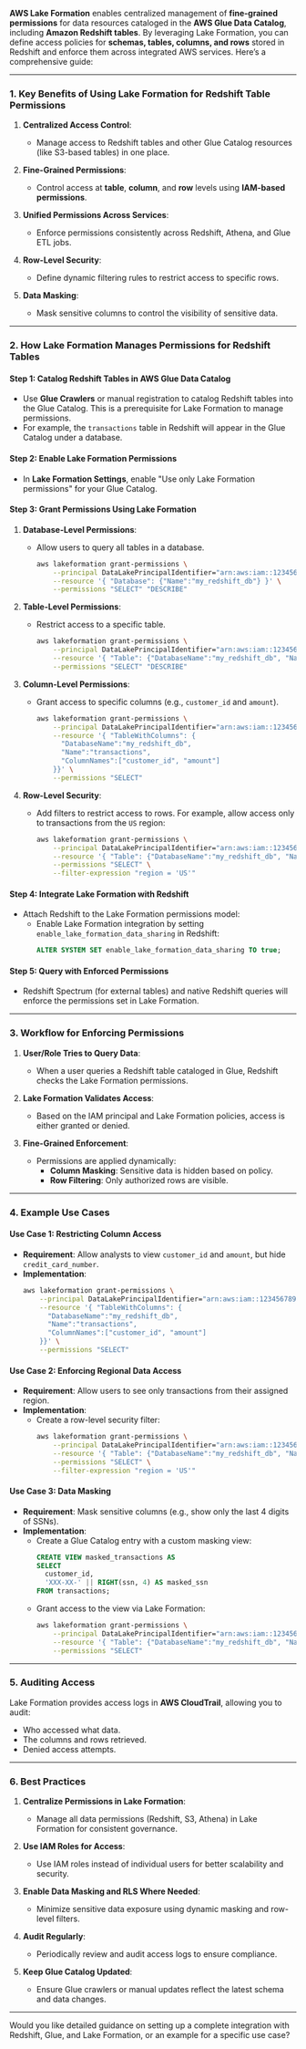 **AWS Lake Formation** enables centralized management of **fine-grained permissions** for data resources cataloged in the **AWS Glue Data Catalog**, including **Amazon Redshift tables**. By leveraging Lake Formation, you can define access policies for **schemas, tables, columns, and rows** stored in Redshift and enforce them across integrated AWS services. Here’s a comprehensive guide:

---

### **1. Key Benefits of Using Lake Formation for Redshift Table Permissions**

1. **Centralized Access Control**:
   - Manage access to Redshift tables and other Glue Catalog resources (like S3-based tables) in one place.
   
2. **Fine-Grained Permissions**:
   - Control access at **table**, **column**, and **row** levels using **IAM-based permissions**.

3. **Unified Permissions Across Services**:
   - Enforce permissions consistently across Redshift, Athena, and Glue ETL jobs.

4. **Row-Level Security**:
   - Define dynamic filtering rules to restrict access to specific rows.

5. **Data Masking**:
   - Mask sensitive columns to control the visibility of sensitive data.

---

### **2. How Lake Formation Manages Permissions for Redshift Tables**

#### **Step 1: Catalog Redshift Tables in AWS Glue Data Catalog**
- Use **Glue Crawlers** or manual registration to catalog Redshift tables into the Glue Catalog. This is a prerequisite for Lake Formation to manage permissions.
- For example, the `transactions` table in Redshift will appear in the Glue Catalog under a database.

#### **Step 2: Enable Lake Formation Permissions**
- In **Lake Formation Settings**, enable "Use only Lake Formation permissions" for your Glue Catalog.

#### **Step 3: Grant Permissions Using Lake Formation**
1. **Database-Level Permissions**:
   - Allow users to query all tables in a database.
     ```bash
     aws lakeformation grant-permissions \
         --principal DataLakePrincipalIdentifier="arn:aws:iam::123456789012:role/MyIAMRole" \
         --resource '{ "Database": {"Name":"my_redshift_db"} }' \
         --permissions "SELECT" "DESCRIBE"
     ```

2. **Table-Level Permissions**:
   - Restrict access to a specific table.
     ```bash
     aws lakeformation grant-permissions \
         --principal DataLakePrincipalIdentifier="arn:aws:iam::123456789012:role/MyIAMRole" \
         --resource '{ "Table": {"DatabaseName":"my_redshift_db", "Name":"transactions"} }' \
         --permissions "SELECT" "DESCRIBE"
     ```

3. **Column-Level Permissions**:
   - Grant access to specific columns (e.g., `customer_id` and `amount`).
     ```bash
     aws lakeformation grant-permissions \
         --principal DataLakePrincipalIdentifier="arn:aws:iam::123456789012:role/MyIAMRole" \
         --resource '{ "TableWithColumns": {
           "DatabaseName":"my_redshift_db",
           "Name":"transactions",
           "ColumnNames":["customer_id", "amount"]
         }}' \
         --permissions "SELECT"
     ```

4. **Row-Level Security**:
   - Add filters to restrict access to rows. For example, allow access only to transactions from the `US` region:
     ```bash
     aws lakeformation grant-permissions \
         --principal DataLakePrincipalIdentifier="arn:aws:iam::123456789012:role/MyIAMRole" \
         --resource '{ "Table": {"DatabaseName":"my_redshift_db", "Name":"transactions"} }' \
         --permissions "SELECT" \
         --filter-expression "region = 'US'"
     ```

#### **Step 4: Integrate Lake Formation with Redshift**
- Attach Redshift to the Lake Formation permissions model:
  - Enable Lake Formation integration by setting `enable_lake_formation_data_sharing` in Redshift:
    ```sql
    ALTER SYSTEM SET enable_lake_formation_data_sharing TO true;
    ```

#### **Step 5: Query with Enforced Permissions**
- Redshift Spectrum (for external tables) and native Redshift queries will enforce the permissions set in Lake Formation.

---

### **3. Workflow for Enforcing Permissions**

1. **User/Role Tries to Query Data**:
   - When a user queries a Redshift table cataloged in Glue, Redshift checks the Lake Formation permissions.

2. **Lake Formation Validates Access**:
   - Based on the IAM principal and Lake Formation policies, access is either granted or denied.

3. **Fine-Grained Enforcement**:
   - Permissions are applied dynamically:
     - **Column Masking**: Sensitive data is hidden based on policy.
     - **Row Filtering**: Only authorized rows are visible.

---

### **4. Example Use Cases**

#### **Use Case 1: Restricting Column Access**
- **Requirement**: Allow analysts to view `customer_id` and `amount`, but hide `credit_card_number`.
- **Implementation**:
  ```bash
  aws lakeformation grant-permissions \
      --principal DataLakePrincipalIdentifier="arn:aws:iam::123456789012:role/MyAnalystRole" \
      --resource '{ "TableWithColumns": {
        "DatabaseName":"my_redshift_db",
        "Name":"transactions",
        "ColumnNames":["customer_id", "amount"]
      }}' \
      --permissions "SELECT"
  ```

#### **Use Case 2: Enforcing Regional Data Access**
- **Requirement**: Allow users to see only transactions from their assigned region.
- **Implementation**:
  - Create a row-level security filter:
    ```bash
    aws lakeformation grant-permissions \
        --principal DataLakePrincipalIdentifier="arn:aws:iam::123456789012:role/MyRegionRole" \
        --resource '{ "Table": {"DatabaseName":"my_redshift_db", "Name":"transactions"} }' \
        --permissions "SELECT" \
        --filter-expression "region = 'US'"
    ```

#### **Use Case 3: Data Masking**
- **Requirement**: Mask sensitive columns (e.g., show only the last 4 digits of SSNs).
- **Implementation**:
  - Create a Glue Catalog entry with a custom masking view:
    ```sql
    CREATE VIEW masked_transactions AS
    SELECT
      customer_id,
      'XXX-XX-' || RIGHT(ssn, 4) AS masked_ssn
    FROM transactions;
    ```
  - Grant access to the view via Lake Formation:
    ```bash
    aws lakeformation grant-permissions \
        --principal DataLakePrincipalIdentifier="arn:aws:iam::123456789012:role/MyIAMRole" \
        --resource '{ "Table": {"DatabaseName":"my_redshift_db", "Name":"masked_transactions"} }' \
        --permissions "SELECT"
    ```

---

### **5. Auditing Access**
Lake Formation provides access logs in **AWS CloudTrail**, allowing you to audit:
- Who accessed what data.
- The columns and rows retrieved.
- Denied access attempts.

---

### **6. Best Practices**

1. **Centralize Permissions in Lake Formation**:
   - Manage all data permissions (Redshift, S3, Athena) in Lake Formation for consistent governance.

2. **Use IAM Roles for Access**:
   - Use IAM roles instead of individual users for better scalability and security.

3. **Enable Data Masking and RLS Where Needed**:
   - Minimize sensitive data exposure using dynamic masking and row-level filters.

4. **Audit Regularly**:
   - Periodically review and audit access logs to ensure compliance.

5. **Keep Glue Catalog Updated**:
   - Ensure Glue crawlers or manual updates reflect the latest schema and data changes.

---

Would you like detailed guidance on setting up a complete integration with Redshift, Glue, and Lake Formation, or an example for a specific use case?

